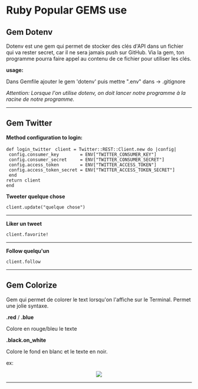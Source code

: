 # Ruby Popular GEMS use

## Gem Dotenv

<p>Dotenv est une gem qui permet de stocker des clés d'API dans un fichier qui va rester secret, car il ne sera jamais push sur GitHub.
Via la gem, ton programme pourra faire appel au contenu de ce fichier pour utiliser les clés.</p>

**usage:**

<p>Dans Gemfile ajouter le gem 'dotenv' puis mettre ".env" dans -> .gitignore 

*Attention: Lorsque l'on utilise dotenv, on doit lancer notre programme à la racine de notre programme.* </p>

------------------------------------

## Gem Twitter

**Method configuration to login:**

`def login_twitter`
 ` client = Twitter::REST::Client.new do |config|`  
   ` config.consumer_key        = ENV["TWITTER_CONSUMER_KEY"]`  
   ` config.consumer_secret     = ENV["TWITTER_CONSUMER_SECRET"]`  
   ` config.access_token        = ENV["TWITTER_ACCESS_TOKEN"]`  
   ` config.access_token_secret = ENV["TWITTER_ACCESS_TOKEN_SECRET"]`  
 ` end`  
  `return client`  
`end`  

**Tweeter quelque chose**

`client.update("quelque chose")`


------------------------------------

**Liker un tweet**

`client.favorite!`

------------------------------------

**Follow quelqu'un**

`client.follow`

------------------------------------

## Gem Colorize

<p>Gem qui permet de colorer le text lorsqu'on l'affiche sur le Terminal.   
Permet une jolie syntaxe.</p>

**.red** / **.blue**

Colore en rouge/bleu le texte

**.black.on_white**

Colore le fond en blanc et le texte en noir.


ex: 
<p align=center><img src="https://camo.githubusercontent.com/6fa26496720b5bda64100615d92b8bf00dd5e470/68747470733a2f2f692e6962622e636f2f383658326a42382f436170747572652d642d652d6372616e2d323032302d31302d31362d612d30302d31312d31392e706e67"></p>

--------------------------------------

